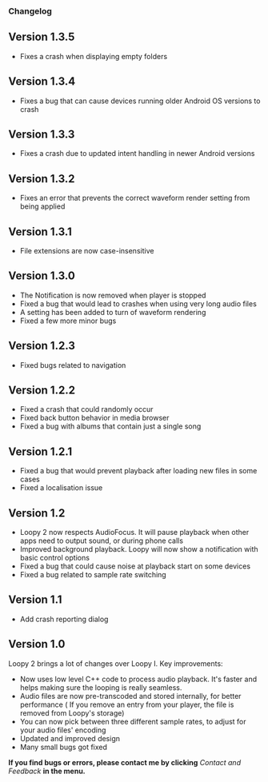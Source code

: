 ### Changelog

## Version 1.3.5

* Fixes a crash when displaying empty folders

## Version 1.3.4

* Fixes a bug that can cause devices running older Android OS versions to crash

## Version 1.3.3

* Fixes a crash due to updated intent handling in newer Android versions

## Version 1.3.2

* Fixes an error that prevents the correct waveform render setting from being applied

## Version 1.3.1

* File extensions are now case-insensitive

## Version 1.3.0

* The Notification is now removed when player is stopped
* Fixed a bug that would lead to crashes when using very long audio files
* A setting has been added to turn of waveform rendering
* Fixed a few more minor bugs

## Version 1.2.3

* Fixed bugs related to navigation

## Version 1.2.2

* Fixed a crash that could randomly occur
* Fixed back button behavior in media browser
* Fixed a bug with albums that contain just a single song

## Version 1.2.1

* Fixed a bug that would prevent playback after loading new files in some cases
* Fixed a localisation issue

## Version 1.2

* Loopy 2 now respects AudioFocus. It will pause playback when other apps need to output sound, or
  during phone calls
* Improved background playback. Loopy will now show a notification with basic control options
* Fixed a bug that could cause noise at playback start on some devices
* Fixed a bug related to sample rate switching

## Version 1.1

* Add crash reporting dialog

## Version 1.0

Loopy 2 brings a lot of changes over Loopy I. Key improvements:

* Now uses low level C++ code to process audio playback. It's faster and helps making sure the
  looping is really seamless.
* Audio files are now pre-transcoded and stored internally, for better performance ( If you remove
  an entry from your player, the file is removed from Loopy's storage)
* You can now pick between three different sample rates, to adjust for your audio files' encoding
* Updated and improved design
* Many small bugs got fixed

**If you find bugs or errors, please contact me by clicking** *Contact and Feedback* **in the
menu.**
